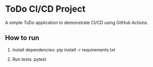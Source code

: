 # ToDo CI/CD Project
A simple ToDo application to demonstrate CI/CD using GitHub Actions.

## How to run
1. Install dependencies:
pip install -r requirements.txt

2. Run tests:
pytest